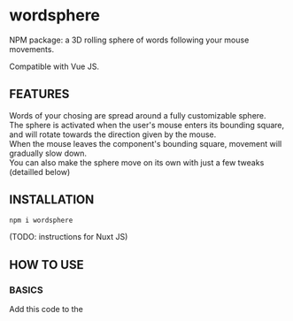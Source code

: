 # wordsphere
NPM package: a 3D rolling sphere of words following your mouse movements.

Compatible with Vue JS.



## FEATURES
Words of your chosing are spread around a fully customizable sphere.\
The sphere is activated when the user's mouse enters its bounding square, and will rotate towards the direction given by the mouse.\
When the mouse leaves the component's bounding square, movement will gradually slow down.\
You can also make the sphere move on its own with just a few tweaks (detailled below)


## INSTALLATION

```bash
npm i wordsphere
```

(TODO: instructions for Nuxt JS)

## HOW TO USE

### BASICS

Add this code to the *<script>* part of your Vue file

```js
import WordSphere from 'wordsphere';

export default {
  components: {
    WordSphere
  }
}
```

<br />

And, in the HTML part, add it almost like any other Vue component, just with a few twists:

```html
<WordSphere :items_list="['Your', 'words', 'here', 'make', 'that', 'list', 'long', 'if', 'you', 'want']"/>
```

We will discuss the input props of the component in more details below, but *items\_list* is non-optional.

<br />

### CUSTOMIZE WITH INPUT PROPERTIES / PROPS

Here is the full list of props you can customize:

#### 1. items\_list

Type: `Array`\
Array of strings, the list of words you want to include in the sphere

#### 2. radius

Type: `Number`\
Unit: `REM`\
Radius of the sphere

#### 3. text\_color

Type: `String`\
Color of the words in the sphere

#### 4. font\_size\_max

Type: `Number`\
Unit: `REM`\
Font size when a word is at the closest point to the user.\
*NOTE: the font size of words furthest behind will be half of that* 

#### 5. blur\_max

Type: `Number`\
Unit: `REM`\
Blur when a word is at the furthest point from user

#### 6. update\_interval

Type: `Number`\
Unit: `milliseconds`\
IMPORTANT: change THIS prop to modify movement speed. The higher the interval, the faster

7. #### extra\_padding

Type: `Number`\
Unit: `REM`\
Padding around the sphere, in which mouse movement is still listened to

<br />

Overall, if you want to specify all props, this would be the result when calling the component:

```html
<WordSphere 
	:items_list="['Your', 'words', 'here', 'make', 'that', 'list', 'long', 'if', 'you', 'want']"
	:radius="12
	:text_color="'#00FFEA'"
	:font_size_max="2"
	:blur_max="0.1"
	:update_interval="15"
	:extra_padding="2"
	/>
```
<br />

### AUTONOMOUS MOVEMENT

You wish the sphere could move on its own when becoming visible?\
Well my friend, wish no more! Here's how to do it:

#### STEP 1: Add an id and ref to the component

```html
<WordSphere id="id_sphere_object" ref="ref_sphere_object"
      :items_list="['1', '2', '3', '4', '5', '6', '7', '8']"
      :radius="10"
      :text_color="'black'"
      :font_size_max="2"/>
```

#### STEP 2: Add this piece of script

Inside of *export default* within *<script>*

```js
mounted(){
	window.addEventListener("scroll", this.onScroll);
},
methods: {
	onScroll(e) {
		// if the sphere becomes visible
		if (document.getElementById("id_sphere_object").getBoundingClientRect().top <= window.innerHeight){
			this.$refs.ref_sphere_object.start_autonomous_move();
			window.removeEventListener("scroll", this.onScroll);
		}
	},
}
```

My code is based on scroll, but you can of course do your own tweaks to activate autonomous move based on another type of event!